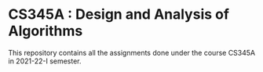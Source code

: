# CS345A : Design and Analysis of Algorithms

This repository contains all the assignments done under the course CS345A in 2021-22-I semester.

